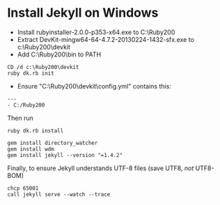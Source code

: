 Install Jekyll on Windows
========================

- Install rubyinstaller-2.0.0-p353-x64.exe to C:\Ruby200
- Extract DevKit-mingw64-64-4.7.2-20130224-1432-sfx.exe to c:\Ruby200\devkit
- Add C:\Ruby200\bin to PATH


```Batch
CD /d c:\Ruby200\devkit
ruby dk.rb init

```

- Ensure "C:\Ruby200\devkit\config.yml" contains this:

```
---
- C:/Ruby200
```

Then run

```Batch
ruby dk.rb install

gem install directory_watcher
gem install wdm
gem install jekyll --version "=1.4.2"
```

Finally, to ensure Jekyll understands UTF-8 files (save UTF8, *not* UTF8-BOM)

```Batch
chcp 65001
call jekyll serve --watch --trace
```

